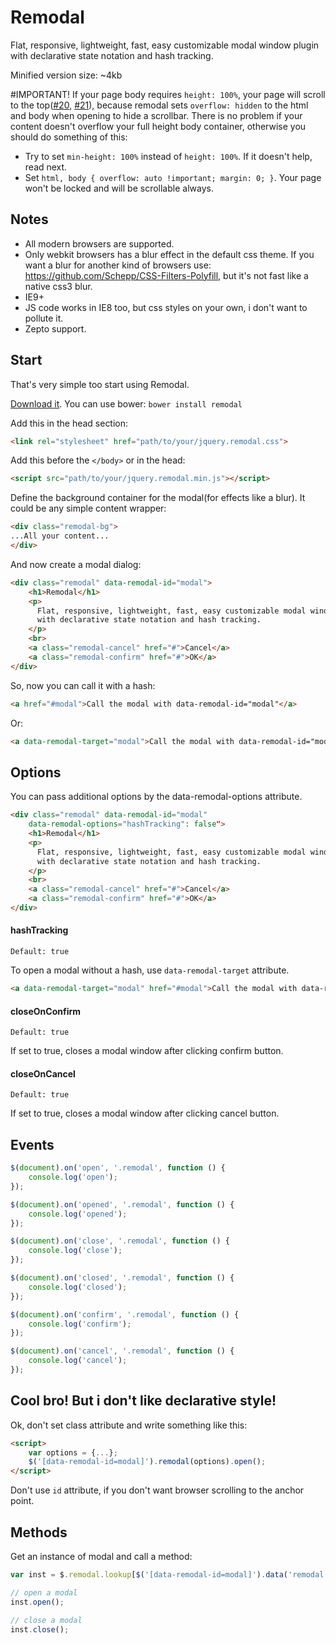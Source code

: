 Remodal
=======
Flat, responsive, lightweight, fast, easy customizable modal window plugin with declarative state notation and hash tracking.

Minified version size: ~4kb

#IMPORTANT!
If your page body requires `height: 100%`, your page will scroll to the top([#20](https://github.com/VodkaBears/Remodal/issues/20), [#21](https://github.com/VodkaBears/Remodal/issues/21)), because remodal sets `overflow: hidden` to the html and body when opening to hide a scrollbar. There is no problem if your content doesn't overflow your full height body container, otherwise you should do something of this:
* Try to set `min-height: 100%` instead of `height: 100%`. If it doesn't help, read next.
* Set `html, body { overflow: auto !important; margin: 0; }`. Your page won't be locked and will be scrollable always.

## Notes
* All modern browsers are supported.
* Only webkit browsers has a blur effect in the default css theme. If you want a blur for another kind of browsers use: https://github.com/Schepp/CSS-Filters-Polyfill, but it's not fast like a native css3 blur.
* IE9+
* JS code works in IE8 too, but css styles on your own, i don't want to pollute it.
* Zepto support.

## Start

That's very simple too start using Remodal.

[Download it](https://github.com/VodkaBears/Remodal/archive/master.zip). You can use bower: `bower install remodal`

Add this in the head section:
```html
<link rel="stylesheet" href="path/to/your/jquery.remodal.css">
```

Add this before the `</body>` or in the head:
```html
<script src="path/to/your/jquery.remodal.min.js"></script>
```

Define the background container for the modal(for effects like a blur). It could be any simple content wrapper:
```html
<div class="remodal-bg">
...All your content...
</div>
```

And now create a modal dialog:
```html
<div class="remodal" data-remodal-id="modal">
    <h1>Remodal</h1>
    <p>
      Flat, responsive, lightweight, fast, easy customizable modal window plugin
      with declarative state notation and hash tracking.
    </p>
    <br>
    <a class="remodal-cancel" href="#">Cancel</a>
    <a class="remodal-confirm" href="#">OK</a>
</div>
```

So, now you can call it with a hash:
```html
<a href="#modal">Call the modal with data-remodal-id="modal"</a>
```
Or:
```html
<a data-remodal-target="modal">Call the modal with data-remodal-id="modal"</a>
```


## Options

You can pass additional options by the data-remodal-options attribute.
```html
<div class="remodal" data-remodal-id="modal"
    data-remodal-options="hashTracking": false">
    <h1>Remodal</h1>
    <p>
      Flat, responsive, lightweight, fast, easy customizable modal window plugin
      with declarative state notation and hash tracking.
    </p>
    <br>
    <a class="remodal-cancel" href="#">Cancel</a>
    <a class="remodal-confirm" href="#">OK</a>
</div>
```

#### hashTracking
`Default: true`

To open a modal without a hash, use `data-remodal-target` attribute. 
```html
<a data-remodal-target="modal" href="#modal">Call the modal with data-remodal-id="modal"</a>
```

#### closeOnConfirm
`Default: true`

If set to true, closes a modal window after clicking confirm button.

#### closeOnCancel
`Default: true`

If set to true, closes a modal window after clicking cancel button.


## Events

```js
$(document).on('open', '.remodal', function () {
    console.log('open');
});

$(document).on('opened', '.remodal', function () {
    console.log('opened');
});

$(document).on('close', '.remodal', function () {
    console.log('close');
});

$(document).on('closed', '.remodal', function () {
    console.log('closed');
});

$(document).on('confirm', '.remodal', function () {
    console.log('confirm');
});

$(document).on('cancel', '.remodal', function () {
    console.log('cancel');
});
```

## Cool bro! But i don't like declarative style!

Ok, don't set class attribute and write something like this:
```html
<script>
    var options = {...};
    $('[data-remodal-id=modal]').remodal(options).open();
</script>
```
Don't use `id` attribute, if you don't want browser scrolling to the anchor point.

## Methods

Get an instance of modal and call a method:
```js
var inst = $.remodal.lookup[$('[data-remodal-id=modal]').data('remodal')];

// open a modal
inst.open();

// close a modal
inst.close();
```

